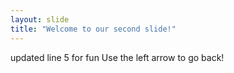 ```yaml
---
layout: slide
title: "Welcome to our second slide!"
---
```

updated line 5 for fun 
Use the left arrow to go back!
